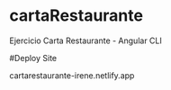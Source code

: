 # cartaRestaurante
Ejercicio Carta Restaurante - Angular CLI

#Deploy Site

cartarestaurante-irene.netlify.app
